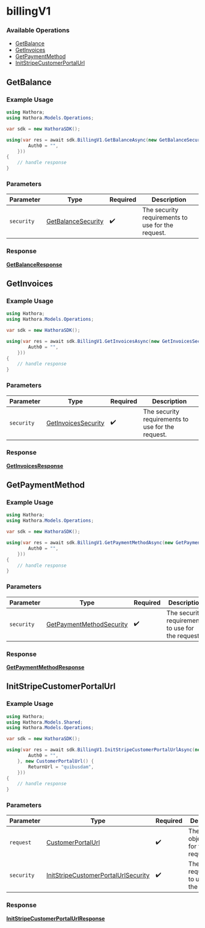 # billingV1

### Available Operations

* [GetBalance](#getbalance)
* [GetInvoices](#getinvoices)
* [GetPaymentMethod](#getpaymentmethod)
* [InitStripeCustomerPortalUrl](#initstripecustomerportalurl)

## GetBalance

### Example Usage

```csharp
using Hathora;
using Hathora.Models.Operations;

var sdk = new HathoraSDK();

using(var res = await sdk.BillingV1.GetBalanceAsync(new GetBalanceSecurity() {
        Auth0 = "",
    }))
{
    // handle response
}
```

### Parameters

| Parameter                                                           | Type                                                                | Required                                                            | Description                                                         |
| ------------------------------------------------------------------- | ------------------------------------------------------------------- | ------------------------------------------------------------------- | ------------------------------------------------------------------- |
| `security`                                                          | [GetBalanceSecurity](../../models/operations/GetBalanceSecurity.md) | :heavy_check_mark:                                                  | The security requirements to use for the request.                   |


### Response

**[GetBalanceResponse](../../models/operations/GetBalanceResponse.md)**


## GetInvoices

### Example Usage

```csharp
using Hathora;
using Hathora.Models.Operations;

var sdk = new HathoraSDK();

using(var res = await sdk.BillingV1.GetInvoicesAsync(new GetInvoicesSecurity() {
        Auth0 = "",
    }))
{
    // handle response
}
```

### Parameters

| Parameter                                                             | Type                                                                  | Required                                                              | Description                                                           |
| --------------------------------------------------------------------- | --------------------------------------------------------------------- | --------------------------------------------------------------------- | --------------------------------------------------------------------- |
| `security`                                                            | [GetInvoicesSecurity](../../models/operations/GetInvoicesSecurity.md) | :heavy_check_mark:                                                    | The security requirements to use for the request.                     |


### Response

**[GetInvoicesResponse](../../models/operations/GetInvoicesResponse.md)**


## GetPaymentMethod

### Example Usage

```csharp
using Hathora;
using Hathora.Models.Operations;

var sdk = new HathoraSDK();

using(var res = await sdk.BillingV1.GetPaymentMethodAsync(new GetPaymentMethodSecurity() {
        Auth0 = "",
    }))
{
    // handle response
}
```

### Parameters

| Parameter                                                                       | Type                                                                            | Required                                                                        | Description                                                                     |
| ------------------------------------------------------------------------------- | ------------------------------------------------------------------------------- | ------------------------------------------------------------------------------- | ------------------------------------------------------------------------------- |
| `security`                                                                      | [GetPaymentMethodSecurity](../../models/operations/GetPaymentMethodSecurity.md) | :heavy_check_mark:                                                              | The security requirements to use for the request.                               |


### Response

**[GetPaymentMethodResponse](../../models/operations/GetPaymentMethodResponse.md)**


## InitStripeCustomerPortalUrl

### Example Usage

```csharp
using Hathora;
using Hathora.Models.Shared;
using Hathora.Models.Operations;

var sdk = new HathoraSDK();

using(var res = await sdk.BillingV1.InitStripeCustomerPortalUrlAsync(new InitStripeCustomerPortalUrlSecurity() {
        Auth0 = "",
    }, new CustomerPortalUrl() {
        ReturnUrl = "quibusdam",
    }))
{
    // handle response
}
```

### Parameters

| Parameter                                                                                             | Type                                                                                                  | Required                                                                                              | Description                                                                                           |
| ----------------------------------------------------------------------------------------------------- | ----------------------------------------------------------------------------------------------------- | ----------------------------------------------------------------------------------------------------- | ----------------------------------------------------------------------------------------------------- |
| `request`                                                                                             | [CustomerPortalUrl](../../models/shared/CustomerPortalUrl.md)                                         | :heavy_check_mark:                                                                                    | The request object to use for the request.                                                            |
| `security`                                                                                            | [InitStripeCustomerPortalUrlSecurity](../../models/operations/InitStripeCustomerPortalUrlSecurity.md) | :heavy_check_mark:                                                                                    | The security requirements to use for the request.                                                     |


### Response

**[InitStripeCustomerPortalUrlResponse](../../models/operations/InitStripeCustomerPortalUrlResponse.md)**

